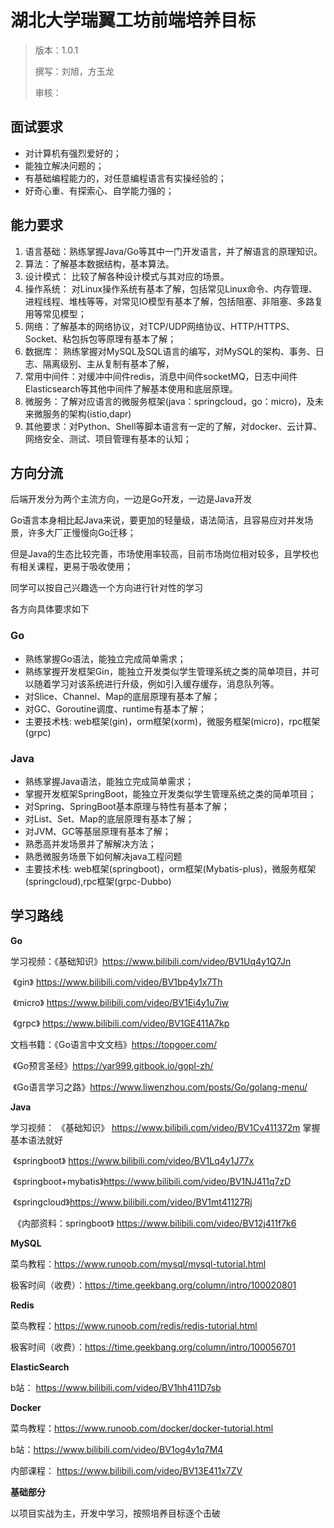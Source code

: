

# 湖北大学瑞翼工坊前端培养目标

> 版本：1.0.1 
>
> 撰写：刘旭，方玉龙
>
> 审核：

## 面试要求

- 对计算机有强烈爱好的；
- 能独立解决问题的；
- 有基础编程能力的，对任意编程语言有实操经验的；
- 好奇心重、有探索心、自学能力强的；

## 能力要求

1. 语言基础：熟练掌握Java/Go等其中一门开发语言，并了解语言的原理知识。
2. 算法：了解基本数据结构，基本算法。
3. 设计模式： 比较了解各种设计模式与其对应的场景。
4. 操作系统： 对Linux操作系统有基本了解，包括常见Linux命令、内存管理、进程线程、堆栈等等，对常见IO模型有基本了解，包括阻塞、非阻塞、多路复用等常见模型；
5. 网络：了解基本的网络协议，对TCP/UDP网络协议、HTTP/HTTPS、Socket、粘包拆包等原理有基本了解；
6. 数据库： 熟练掌握对MySQL及SQL语言的编写，对MySQL的架构、事务、日志、隔离级别、主从复制有基本了解，
7. 常用中间件：对缓冲中间件redis，消息中间件socketMQ，日志中间件Elasticsearch等其他中间件了解基本使用和底层原理。
8. 微服务：了解对应语言的微服务框架(java：springcloud，go：micro)，及未来微服务的架构(istio,dapr)
9. 其他要求：对Python、Shell等脚本语言有一定的了解，对docker、云计算、网络安全、测试、项目管理有基本的认知；



## 方向分流

后端开发分为两个主流方向，一边是Go开发，一边是Java开发

Go语言本身相比起Java来说，要更加的轻量级，语法简洁，且容易应对并发场景，许多大厂正慢慢向Go迁移；

但是Java的生态比较完善，市场使用率较高，目前市场岗位相对较多，且学校也有相关课程，更易于吸收使用；

同学可以按自己兴趣选一个方向进行针对性的学习

各方向具体要求如下

### Go

- 熟练掌握Go语法，能独立完成简单需求；
- 熟练掌握开发框架Gin，能独立开发类似学生管理系统之类的简单项目，并可以随着学习对该系统进行升级，例如引入缓存缓存，消息队列等。
- 对Slice、Channel、Map的底层原理有基本了解；
- 对GC、Goroutine调度、runtime有基本了解；
- 主要技术栈: web框架(gin)，orm框架(xorm)，微服务框架(micro)，rpc框架(grpc)



### Java

- 熟练掌握Java语法，能独立完成简单需求；
- 掌握开发框架SpringBoot，能独立开发类似学生管理系统之类的简单项目；
- 对Spring、SpringBoot基本原理与特性有基本了解；
- 对List、Set、Map的底层原理有基本了解；
- 对JVM、GC等基层原理有基本了解；
- 熟悉高并发场景并了解解决方法；
- 熟悉微服务场景下如何解决java工程问题
- 主要技术栈: web框架(springboot)，orm框架(Mybatis-plus)，微服务框架(springcloud),rpc框架(grpc-Dubbo)



## 学习路线

**Go**

学习视频：《基础知识》https://www.bilibili.com/video/BV1Uq4y1Q7Jn

​					《gin》 https://www.bilibili.com/video/BV1bp4y1x7Th

​					《micro》 https://www.bilibili.com/video/BV1Ei4y1u7iw

​					 《grpc》 https://www.bilibili.com/video/BV1GE411A7kp

文档书籍：《Go语言中文文档》https://topgoer.com/

​					《Go预言圣经》https://yar999.gitbook.io/gopl-zh/

​					《Go语言学习之路》https://www.liwenzhou.com/posts/Go/golang-menu/



**Java**

学习视频：  《基础知识》 https://www.bilibili.com/video/BV1Cv411372m 掌握基本语法就好

​					《springboot》 https://www.bilibili.com/video/BV1Lq4y1J77x

​					《springboot+mybatis》https://www.bilibili.com/video/BV1NJ411q7zD

​					《springcloud》https://www.bilibili.com/video/BV1mt41127Rj

​					 《内部资料：springboot》 https://www.bilibili.com/video/BV12j411f7k6



**MySQL**

菜鸟教程：https://www.runoob.com/mysql/mysql-tutorial.html

极客时间（收费）：https://time.geekbang.org/column/intro/100020801



**Redis**

菜鸟教程：https://www.runoob.com/redis/redis-tutorial.html

极客时间（收费）：https://time.geekbang.org/column/intro/100056701



**ElasticSearch**

b站： https://www.bilibili.com/video/BV1hh411D7sb



**Docker**

菜鸟教程：https://www.runoob.com/docker/docker-tutorial.html

b站：https://www.bilibili.com/video/BV1og4y1q7M4

内部课程： https://www.bilibili.com/video/BV13E411x7ZV



**基础部分**

以项目实战为主，开发中学习，按照培养目标逐个击破